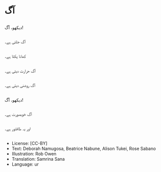 # آگ

##
دیکھو، آگ!

##
آگ جلتی ہے۔

##
کھانا پکتا ہے۔

##
آگ حرارت دیتی ہے۔

##
آگ روشنی دیتی ہے۔

##
دیکھو، آگ!

##
آگ خوبصورت ہے۔

##
اور یہ طاقتور ہے۔

##
* License: [CC-BY]
* Text: Deborah Namugosa, Beatrice Nabune, Alison Tukei, Rose Sabano
* Illustration: Rob Owen
* Translation: Samrina Sana
* Language: ur
